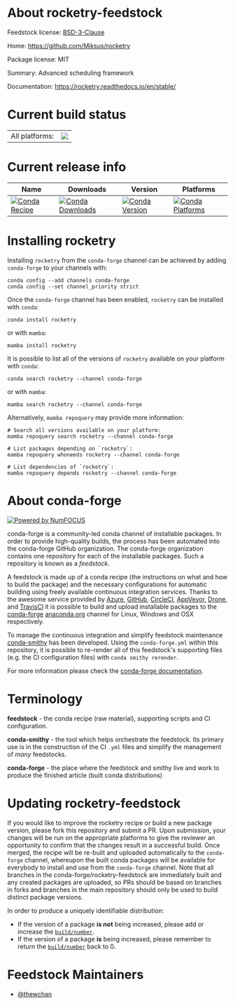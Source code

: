 About rocketry-feedstock
========================

Feedstock license: [BSD-3-Clause](https://github.com/conda-forge/rocketry-feedstock/blob/main/LICENSE.txt)

Home: https://github.com/Miksus/rocketry

Package license: MIT

Summary: Advanced scheduling framework

Documentation: https://rocketry.readthedocs.io/en/stable/

Current build status
====================


<table><tr><td>All platforms:</td>
    <td>
      <a href="https://dev.azure.com/conda-forge/feedstock-builds/_build/latest?definitionId=16684&branchName=main">
        <img src="https://dev.azure.com/conda-forge/feedstock-builds/_apis/build/status/rocketry-feedstock?branchName=main">
      </a>
    </td>
  </tr>
</table>

Current release info
====================

| Name | Downloads | Version | Platforms |
| --- | --- | --- | --- |
| [![Conda Recipe](https://img.shields.io/badge/recipe-rocketry-green.svg)](https://anaconda.org/conda-forge/rocketry) | [![Conda Downloads](https://img.shields.io/conda/dn/conda-forge/rocketry.svg)](https://anaconda.org/conda-forge/rocketry) | [![Conda Version](https://img.shields.io/conda/vn/conda-forge/rocketry.svg)](https://anaconda.org/conda-forge/rocketry) | [![Conda Platforms](https://img.shields.io/conda/pn/conda-forge/rocketry.svg)](https://anaconda.org/conda-forge/rocketry) |

Installing rocketry
===================

Installing `rocketry` from the `conda-forge` channel can be achieved by adding `conda-forge` to your channels with:

```
conda config --add channels conda-forge
conda config --set channel_priority strict
```

Once the `conda-forge` channel has been enabled, `rocketry` can be installed with `conda`:

```
conda install rocketry
```

or with `mamba`:

```
mamba install rocketry
```

It is possible to list all of the versions of `rocketry` available on your platform with `conda`:

```
conda search rocketry --channel conda-forge
```

or with `mamba`:

```
mamba search rocketry --channel conda-forge
```

Alternatively, `mamba repoquery` may provide more information:

```
# Search all versions available on your platform:
mamba repoquery search rocketry --channel conda-forge

# List packages depending on `rocketry`:
mamba repoquery whoneeds rocketry --channel conda-forge

# List dependencies of `rocketry`:
mamba repoquery depends rocketry --channel conda-forge
```


About conda-forge
=================

[![Powered by
NumFOCUS](https://img.shields.io/badge/powered%20by-NumFOCUS-orange.svg?style=flat&colorA=E1523D&colorB=007D8A)](https://numfocus.org)

conda-forge is a community-led conda channel of installable packages.
In order to provide high-quality builds, the process has been automated into the
conda-forge GitHub organization. The conda-forge organization contains one repository
for each of the installable packages. Such a repository is known as a *feedstock*.

A feedstock is made up of a conda recipe (the instructions on what and how to build
the package) and the necessary configurations for automatic building using freely
available continuous integration services. Thanks to the awesome service provided by
[Azure](https://azure.microsoft.com/en-us/services/devops/), [GitHub](https://github.com/),
[CircleCI](https://circleci.com/), [AppVeyor](https://www.appveyor.com/),
[Drone](https://cloud.drone.io/welcome), and [TravisCI](https://travis-ci.com/)
it is possible to build and upload installable packages to the
[conda-forge](https://anaconda.org/conda-forge) [anaconda.org](https://anaconda.org/)
channel for Linux, Windows and OSX respectively.

To manage the continuous integration and simplify feedstock maintenance
[conda-smithy](https://github.com/conda-forge/conda-smithy) has been developed.
Using the ``conda-forge.yml`` within this repository, it is possible to re-render all of
this feedstock's supporting files (e.g. the CI configuration files) with ``conda smithy rerender``.

For more information please check the [conda-forge documentation](https://conda-forge.org/docs/).

Terminology
===========

**feedstock** - the conda recipe (raw material), supporting scripts and CI configuration.

**conda-smithy** - the tool which helps orchestrate the feedstock.
                   Its primary use is in the construction of the CI ``.yml`` files
                   and simplify the management of *many* feedstocks.

**conda-forge** - the place where the feedstock and smithy live and work to
                  produce the finished article (built conda distributions)


Updating rocketry-feedstock
===========================

If you would like to improve the rocketry recipe or build a new
package version, please fork this repository and submit a PR. Upon submission,
your changes will be run on the appropriate platforms to give the reviewer an
opportunity to confirm that the changes result in a successful build. Once
merged, the recipe will be re-built and uploaded automatically to the
`conda-forge` channel, whereupon the built conda packages will be available for
everybody to install and use from the `conda-forge` channel.
Note that all branches in the conda-forge/rocketry-feedstock are
immediately built and any created packages are uploaded, so PRs should be based
on branches in forks and branches in the main repository should only be used to
build distinct package versions.

In order to produce a uniquely identifiable distribution:
 * If the version of a package **is not** being increased, please add or increase
   the [``build/number``](https://docs.conda.io/projects/conda-build/en/latest/resources/define-metadata.html#build-number-and-string).
 * If the version of a package **is** being increased, please remember to return
   the [``build/number``](https://docs.conda.io/projects/conda-build/en/latest/resources/define-metadata.html#build-number-and-string)
   back to 0.

Feedstock Maintainers
=====================

* [@thewchan](https://github.com/thewchan/)

